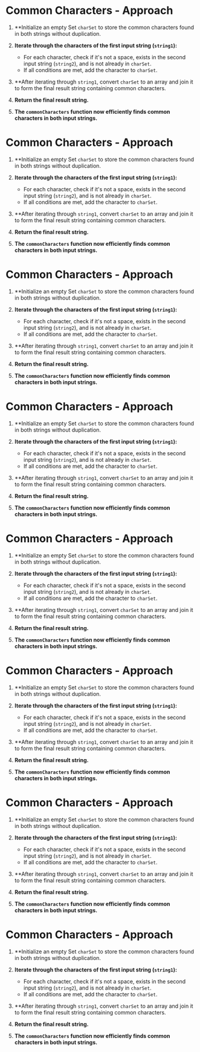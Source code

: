 # Common Characters - Approach

1. **Initialize an empty Set `charSet` to store the common characters found in both strings without duplication.

2. **Iterate through the characters of the first input string (`string1`):**
   - For each character, check if it's not a space, exists in the second input string (`string2`), and is not already in `charSet`.
   - If all conditions are met, add the character to `charSet`.

3. **After iterating through `string1`, convert `charSet` to an array and join it to form the final result string containing common characters.

4. **Return the final result string.**

5. **The `commonCharacters` function now efficiently finds common characters in both input strings.**
# Common Characters - Approach

1. **Initialize an empty Set `charSet` to store the common characters found in both strings without duplication.

2. **Iterate through the characters of the first input string (`string1`):**
   - For each character, check if it's not a space, exists in the second input string (`string2`), and is not already in `charSet`.
   - If all conditions are met, add the character to `charSet`.

3. **After iterating through `string1`, convert `charSet` to an array and join it to form the final result string containing common characters.

4. **Return the final result string.**

5. **The `commonCharacters` function now efficiently finds common characters in both input strings.**
# Common Characters - Approach

1. **Initialize an empty Set `charSet` to store the common characters found in both strings without duplication.

2. **Iterate through the characters of the first input string (`string1`):**
   - For each character, check if it's not a space, exists in the second input string (`string2`), and is not already in `charSet`.
   - If all conditions are met, add the character to `charSet`.

3. **After iterating through `string1`, convert `charSet` to an array and join it to form the final result string containing common characters.

4. **Return the final result string.**

5. **The `commonCharacters` function now efficiently finds common characters in both input strings.**
# Common Characters - Approach

1. **Initialize an empty Set `charSet` to store the common characters found in both strings without duplication.

2. **Iterate through the characters of the first input string (`string1`):**
   - For each character, check if it's not a space, exists in the second input string (`string2`), and is not already in `charSet`.
   - If all conditions are met, add the character to `charSet`.

3. **After iterating through `string1`, convert `charSet` to an array and join it to form the final result string containing common characters.

4. **Return the final result string.**

5. **The `commonCharacters` function now efficiently finds common characters in both input strings.**
# Common Characters - Approach

1. **Initialize an empty Set `charSet` to store the common characters found in both strings without duplication.

2. **Iterate through the characters of the first input string (`string1`):**
   - For each character, check if it's not a space, exists in the second input string (`string2`), and is not already in `charSet`.
   - If all conditions are met, add the character to `charSet`.

3. **After iterating through `string1`, convert `charSet` to an array and join it to form the final result string containing common characters.

4. **Return the final result string.**

5. **The `commonCharacters` function now efficiently finds common characters in both input strings.**
# Common Characters - Approach

1. **Initialize an empty Set `charSet` to store the common characters found in both strings without duplication.

2. **Iterate through the characters of the first input string (`string1`):**
   - For each character, check if it's not a space, exists in the second input string (`string2`), and is not already in `charSet`.
   - If all conditions are met, add the character to `charSet`.

3. **After iterating through `string1`, convert `charSet` to an array and join it to form the final result string containing common characters.

4. **Return the final result string.**

5. **The `commonCharacters` function now efficiently finds common characters in both input strings.**
# Common Characters - Approach

1. **Initialize an empty Set `charSet` to store the common characters found in both strings without duplication.

2. **Iterate through the characters of the first input string (`string1`):**
   - For each character, check if it's not a space, exists in the second input string (`string2`), and is not already in `charSet`.
   - If all conditions are met, add the character to `charSet`.

3. **After iterating through `string1`, convert `charSet` to an array and join it to form the final result string containing common characters.

4. **Return the final result string.**

5. **The `commonCharacters` function now efficiently finds common characters in both input strings.**
# Common Characters - Approach

1. **Initialize an empty Set `charSet` to store the common characters found in both strings without duplication.

2. **Iterate through the characters of the first input string (`string1`):**
   - For each character, check if it's not a space, exists in the second input string (`string2`), and is not already in `charSet`.
   - If all conditions are met, add the character to `charSet`.

3. **After iterating through `string1`, convert `charSet` to an array and join it to form the final result string containing common characters.

4. **Return the final result string.**

5. **The `commonCharacters` function now efficiently finds common characters in both input strings.**
